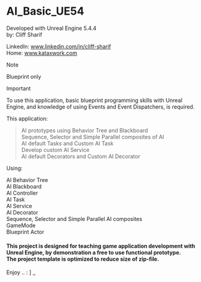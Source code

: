 # AI_Basic_UE54
Developed with Unreal Engine 5.4.4 <br> 
by: Cliff Sharif

LinkedIn: www.linkedin.com/in/cliff-sharif<br> 
Home: www.kataxwork.com<br> 

> [!NOTE]
> Blueprint only

> [!IMPORTANT]
> To use this application, basic blueprint programming skills with Unreal Engine, and knowledge of using Events and Event Dispatchers, is required.

This application:

> AI prototypes using Behavior Tree and Blackboard <br>
> Sequence, Selector and Simple Parallel composites of AI<br>
> AI default Tasks and Custom AI Task<br> 
> Develop custom AI Service<br>
> AI default Decorators and Custom AI Decorator<br>


Using:

AI Behavior Tree<br>
AI Blackboard<br>
AI Controller <br>
AI Task <br>
AI Service<br>
AI Decorator<br>
Sequence, Selector and Simple Parallel AI composites<br>
GameMode<br>
Blueprint Actor<br>


<h4>This project is designed for teaching game application development with Unreal Engine, by demonstration a free to use functional prototype.<br>The project template is optimized to reduce size of zip-file.<br> </h4>

Enjoy .. : ] ,, 
